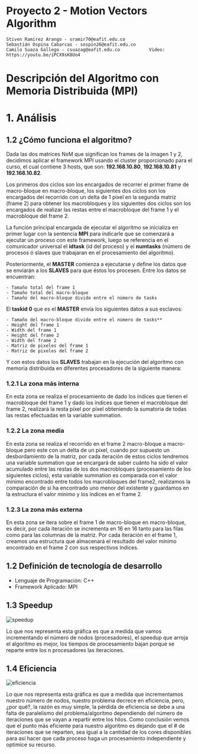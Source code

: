 # Proyecto 2 - Motion Vectors Algorithm

    Stiven Ramírez Arango - sramir70@eafit.edu.co
    Sebastián Ospina Cabarcas - sospin26@eafit.edu.co
    Camilo Suaza Gallego - csuazag@eafit.edu.co           Video: https://youtu.be/iPCX9sK8Uo4

# Descripción del Algoritmo con Memoria Distribuida (MPI)

# 1. Análisis

## 1.2 ¿Cómo funciona el algoritmo?

Dada las dos matrices NxM que significan los frames de la imagen 1 y 2, decidimos aplicar el framework MPI usando el cluster proporcionado para el curso, el cual contiene 3 hosts, que son: **192.168.10.80**,
**192.168.10.81** y **192.168.10.82**.

Los primeros dos ciclos son los encargados de recorrer el primer frame de macro-bloque en macro-bloque, los siguientes dos ciclos son los encargados del recorrido con un delta de 1 pixel en la segunda matriz (frame 2) para obtener los macrobloques y los siguientes dos ciclos son los encargados de realizar las restas entre el macrobloque del frame 1 y el macrobloque del frame 2.

La función principal encargada de ejecutar el algoritmo se inicializa en primer lugar con la sentencia **MPI**
para indicarle que se comenzará a ejecutar un proceso con este framework, luego se referencia en el comunicador
universal el **idtask** (id del proceso) y el **numtasks** (número de procesos ó slaves que trabajaran en el procesamiento del algoritmo).

Posteriormente, el **MASTER** comienza a ejecutarse y define los datos que se enviarán a los **SLAVES** para que éstos los procesen. Entre los datos se encuentran:

    - Tamaño total del frame 1
    - Tamaño total del macro-bloque
    - Tamaño del macro-bloque divido entre el número de tasks

El **taskid 0** que es el **MASTER** envía los siguientes datos a sus esclavos:

    - Tamaño del macro-bloque divido entre el número de tasks**
    - Height del frame 1
    - Width del frame 1
    - Height del frame 2
    - Width del frame 2
    - Matriz de pixeles del frame 1
    - Matriz de pixeles del frame 2

Y con estos datos los **SLAVES** trabajan en la ejecución del algoritmo con memoria distribuida en diferentes
procesadores de la siguiente manera:

### 1.2.1 La zona más interna

En esta zona se realiza el procesamiento de dado los índices que tienen el macrobloque del frame 1 y dado los índices que tienen el macrobloque del frame 2, realizará la resta píxel por píxel obteniendo la sumatoria de todas las restas efectuadas en la variable summation.

### 1.2.2 La zona media

En esta zona se realiza el recorrido en el frame 2 macro-bloque a macro-bloque pero este con un delta de un pixel, cuando por supuesto un desbordamiento de la matriz, por cada iteración de estos ciclos tendremos una variable summation que se encargará de saber cuánto ha sido el valor acumulado entre las restas de los dos macrobloques (procesamiento de los siguientes ciclos), esta variable summation es comparada con el valor minimo encontrado entre todos los macrobloques del frame2, realizamos la comparación de si ha encontrado uno menor del existente y guardamos en la estructura el valor mínimo y los índices en el frame 2.

### 1.2.3 La zona más externa

En esta zona se itera sobre el frame 1 de macro-bloque en macro-bloque, es decir, por cada iteración se incrementa en 16 en 16 tanto para las filas como para las columnas de la matriz. Por cada iteración en el frame 1, creamos una estructura que almacenará el resultado del valor mínimo encontrado en el frame 2 con sus respectivos índices.

## 1.2 Definición de tecnología de desarrollo

* Lenguaje de Programación: C++
* Framework Aplicado: MPI

## 1.3 Speedup

![speedup](https://user-images.githubusercontent.com/31974084/54575978-5b8e9780-49c4-11e9-8ebe-da02ab4af4ed.jpeg)

Lo que nos representa esta gráfica es que a medida que vamos incrementando el número de nodos (procesadores), el speedup que arroja el algoritmo es mejor, los tiempos de procesamiento bajan porque se reparte entre los n procesadores las iteraciones.

## 1.4 Eficiencia

![eficiencia](https://user-images.githubusercontent.com/31974084/54575882-f470e300-49c3-11e9-81ba-166c30b0fd16.jpeg)

Lo que nos representa esta gráfica es que a medida que incrementamos nuestro número de nodos, nuestro problema decrece en eficiencia, pero, ¿por qué?, la razón es muy simple, la pérdida de eficiencia se debe a una falta de paralelismo del problema/algoritmo dependiendo del número de iteraciones que se vayan a repartir entre los hilos. Como conclusión vemos que el punto más eficiente para nuestro algoritmo es dejando que el # de iteraciones que se reparten, sea igual a la cantidad de los cores disponibles para así hacer que cada proceso haga un procesamiento independiente y optimice su recurso.
